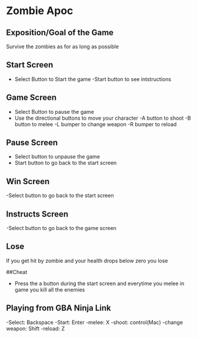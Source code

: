 # Zombie Apoc

## Exposition/Goal of the Game

Survive the zombies as for as long as possible


## Start Screen
- Select Button to Start the game
-Start button to see intstructions

## Game Screen
- Select Button to pause the game
- Use the directional buttons to move your character
-A button to shoot
-B button to melee
-L bumper to change weapon
-R bumper to reload

## Pause Screen
- Select button to unpause the game
- Start button to go back to the start screen

## Win Screen
-Select button to go back to the start screen

## Instructs Screen
-Select button to go back to the game screen


## Lose
If you get hit by zombie and your health drops below zero you lose

##Cheat
- Press the a button during the start screen and everytime you melee in game you kill all the enemies


## Playing from GBA Ninja Link
-Select: Backspace
-Start: Enter
-melee: X
-shoot: control(Mac)
-change weapon: Shift
-reload: Z
